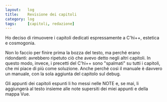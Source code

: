 ```yaml
---
layout:   log
title:    Revisione dei capitoli
category: log
tags:     [capitoli, redazione]
---
```


Ho deciso di rimuovere i capitoli dedicati espressamente a C'hi++, estetica e cosmogonia.

Non lo faccio per finire prima la bozza del testo, ma perché erano ridondanti: avrebbero ripetuto ciò che avevo detto negli altri capitoli.
In questo modo, invece, i precetti del C'hi++ sono "spalmati" su tutti i capitoli, che mi piace di più come soluzione.
Anche perché così il manuale è davvero un manuale, con la sola aggiunta del capitolo sul debug.

Gli appunti dei capitoli espunti li ho messi nelle NOTE e, se mai, li aggiungerà al testo insieme alle note supersiti dei miei appunti e della mappa Vue.
 
